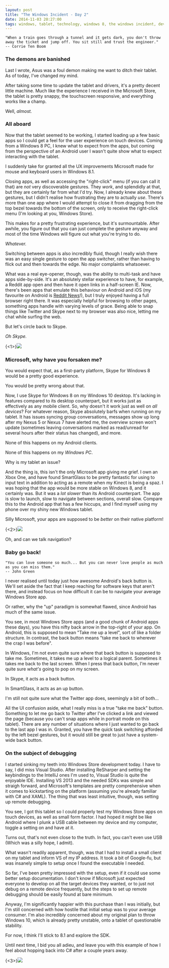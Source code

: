 ```yaml
---
layout: post
title: "The Windows Incident - Day 2"
date: 2014-11-03 20:27:00
tags: windows, tablet, technology, windows 8, the windows incident, development
---
```

	"When a train goes through a tunnel and it gets dark, you don't throw away the ticket and jump off. You sit still and trust the engineer."
	-- Corrie Ten Boom
	
<!-- break -->

### The demons are banished

Last I wrote, Asus was a foul demon making me want to ditch their tablet. As of today, I've changed my mind.

After taking some time to update the tablet and drivers, it's a pretty decent little machine. Much like the experience I received in the Microsoft Store, the tablet is pretty snappy, the touchscreen responsive, and everything works like a champ.

Well, _almost._

### All aboard

Now that the tablet seemed to be working, I started loading up a few basic apps so I could get a feel for the user experience on touch devices. Coming from a Windows 8 PC, I knew what to expect from the apps, but coming from the perspective of an Android user I wasn't quite show what to expect interacting with the tablet.

I suddenly take for granted all the UX improvements Microsoft made for mouse and keyboard users in Windows 8.1.

Closing apps, as well as accessing the "right-click" menu (if you can call it that) are _not_ very discoverable gestures. They _work_, and splendidly at that, but they are certainly far from what I'd try. Now, I already knew about these gestures, but I didn't realise how frustrating they are to actually _use_. There's more than one app where I would attempt to close it from dragging from the top bezel towards the bottom of the screen, only to receive the right-click menu (I'm looking at you, Windows Store).

This makes for a pretty frustrating experience, but it's surmountable. After awhile, you figure out that you can just complete the gesture anyway and most of the time Windows will figure out what you're trying to do.

_Whatever._

Switching between apps is also incredibly fluid, though I really wish there was an easy single gesture to open the app switcher, rather than having to flick out and then towards the edge. No major complaints whatsoever.

What was a real eye-opener, though, was the ability to multi-task and have apps side-by-side. It's an absolutely stellar experience to have, for example, a Reddit app open and then have it open links in a half-screen IE. Now, there's been apps that emulate this behaviour on Android and iOS (my favourite on Android is [Reddit News](https://play.google.com/store/apps/details?id=free.reddit.news)!), but I truly enjoyed having a full browser right there. It was especially helpful for browsing to other pages, something apps handle with varying levels of grace. Being able to snap things like Twitter and Skype next to my browser was also nice, letting me chat while surfing the web.

But let's circle back to Skype.

_Oh Skype._

{<1>}![](/content/images/2014/Nov/605-y-u-no-guy.jpg)

### Microsoft, why have you forsaken me?

You would expect that, as a first-party platform, Skype for Windows 8 would be a pretty good experience.

You would be pretty wrong about that.

Now, I use Skype for Windows 8 on my Windows 10 desktop. It's lacking in features compared to its desktop counterpart, but it works just as effectively as any mobile client. So, why doesn't it work just as well on _all devices_? For whatever reason, Skype absolutely barfs when running on my tablet. It has issues syncing group conversations, messages show up long after my Nexus 5 or Nexus 7 have alerted me, the overview screen won't update (sometimes leaving conversations marked as read/unread for several hours after their status has changed), and more.

None of this happens on my Android clients.

None of this happens on my _Windows PC_.

Why is my tablet an issue?

And the thing is, this isn't the only Microsoft app giving me grief. I own an Xbox One, and have found SmartGlass to be pretty fantastic for using to input text in addition to acting as a remote when my Kinect is being a spaz. I was hoping that the app would be more stable on Windows 8, and it certainly was. But it was a _lot slower_ than its Android counterpart. The app is slow to launch, slow to navigate between sections, overall slow. Compare this to the Android app that has a few hiccups, and I find myself using my phone over my shiny new Windows tablet.

Silly Microsoft, your apps are supposed to be _better_ on their native platform!

{<2>}![](/content/images/2014/Nov/mlfw2168_large.jpg)

Oh, and can we talk navigation?

### Baby go back!

	"You can love someone so much... But you can never love people as much as you can miss them."
	-- John Green

I never realised until today just how awesome Android's back button is. We'll set aside the fact that I keep reaching for software keys that aren't there, and instead focus on how difficult it can be to navigate your average Windows Store app.

Or rather, why the "up" paradigm is somewhat flawed, since Android has much of the same issue.

You see, in most Windows Store apps (and a good chunk of Android apps these days), you have this nifty back arrow in the top-right of your app. On Android, this is supposed to mean "Take me up a level", sort of like a folder structure. In contrast, the back button means "take me back to wherever the crap I was before".

In Windows, I'm not even quite sure where that back button is supposed to take me. Sometimes, it takes me up a level to a logical parent. Sometimes it takes me back to the last screen. When I press that back button, I'm never quite sure _what's_ going to pop on my screen.

In Skype, it acts as a back button.

In SmartGlass, it acts as an up button.

I'm still not quite sure what the Twitter app does, seemingly a bit of both...

All the UI confusion aside, what I really miss is a true "take me back" button. Something to let me go back to Twitter after I've clicked a link and viewed the page (because you can't snap apps while in portrait mode on this tablet). There are any number of situations where I just wanted to go back to the last app I was in. Granted, you have the quick task switching afforded by the left bezel gestures, but it would still be great to just have a system-wide back button.

### On the subject of debugging

I started sinking my teeth into Windows Store development today. I have to say, I did miss Visual Studio. After installing ReSharper and setting the keybindings to the IntelliJ ones I'm used to, Visual Studio is quite the enjoyable IDE. Installing VS 2013 and the needed SDKs was simple and straigh forward, and Microsoft's templates are pretty comprehensive when it comes to kickstarting on the platform (assuming you're already familiar with C# and XAML). The thing that was least intuitive, though, was setting up remote debugging.

You see, I got this tablet so I could properly test my Windows Store apps on touch devices, as well as small form factor. I had hoped it might be like Android where I plunk a USB cable between my device and my computer, toggle a setting on and have at it.

Turns out, that's not even close to the truth. In fact, you can't even use USB (Which was a silly hope, I admit).

What wasn't readily apparent, though, was that I had to install a small client on my tablet and inform VS of my IP address. It took a bit of Google-fu, but was insanely simple to setup once I found the executable I needed.

So far, I've been pretty impressed with the setup, even if it could use some better setup documentation. I don't know if Microsoft just expected everyone to develop on all the target devices they wanted, or to just not debug on a remote device frequently, but the steps to set up remote debugging should be easily found at bare minimum.

Anyway, I'm significantly happier with this purchase than I was initially, but I'm still concerned with how hostile that initial setup was to your average consumer. I'm also incredibly concerned about my original plan to throw Windows 10, which is already pretty unstable, onto a tablet of questionable stability.

For now, I think I'll stick to 8.1 and explore the SDK.

Until next time, I bid you all adieu, and leave you with this example of how I feel about hopping back into C# after a couple years away.

{<3>}![](/content/images/2014/Nov/b7e.jpg)